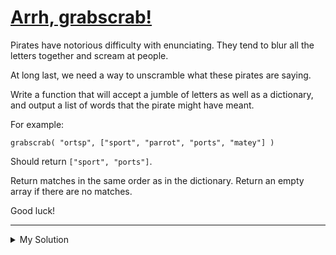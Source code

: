 # [Arrh, grabscrab!](https://www.codewars.com/kata/52b305bec65ea40fe90007a7)

Pirates have notorious difficulty with enunciating. They tend to blur all the letters together and scream at people.

At long last, we need a way to unscramble what these pirates are saying.

Write a function that will accept a jumble of letters as well as a dictionary, and output a list of words that the
pirate might have meant.

For example:

    grabscrab( "ortsp", ["sport", "parrot", "ports", "matey"] )

Should return `["sport", "ports"]`.

Return matches in the same order as in the dictionary. Return an empty array if there are no matches.

Good luck!

---

<details><summary>My Solution</summary>

```js
function grabscrab(anagram, dictionary) {
  anagram = anagram.split('').sort().join('')
  return dictionary.filter(v => {
    return v.split('').sort().join('') === anagram
  })
}
```

</details>
